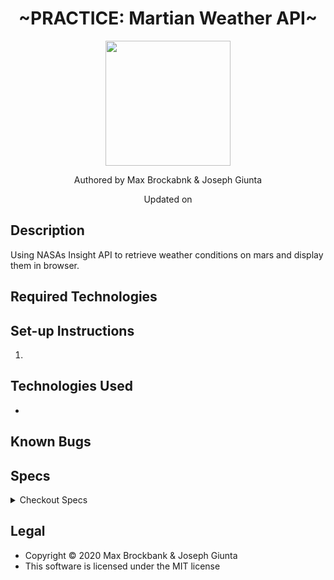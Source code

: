<h1 align="center">~PRACTICE: Martian Weather API~</h1>
<div align="center">
<img src="https://github.com/MaxBrockbank.png" width="200px" height="auto" >
</div>
<p align="center">Authored by Max Brockabnk & Joseph Giunta</p>
<p align="center">Updated on <!-- Last updated --></p>

## Description
Using NASAs Insight API to retrieve weather conditions on mars and display them in browser.

## Required Technologies


## Set-up Instructions
1. 

## Technologies Used
* 

## Known Bugs

## Specs

<details>
<summary> Checkout Specs </summary>
| Test  | Input | Output  |
| :---: | :---: |  :---:  |
</details>

## Legal
* Copyright © 2020 Max Brockbank & Joseph Giunta
* This software is licensed under the MIT license